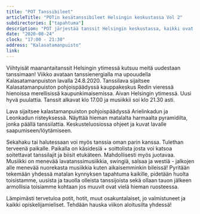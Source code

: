 ```yaml
---
title: "POT Tanssibileet"
articleTitle: "POTin kesätanssibileet Helsingin keskustassa Vol 2"
subdirectories: ["tapahtuma"]
description: "POT järjestää tanssit Helsingin keskustassa, kaikki ovat tervetulleita"
date: "2020-08-24"
clock: "17:00 - 21:30"
address: "Kalasatamanpuisto"
link:
---
```


Viihtyisät maanantaitanssit Helsingin ytimessä kutsuu meitä uudestaan tanssimaan! Viikko avataan tanssienergialla ma upouudella Kalasatamanpuiston lavalla 24.8.2020. Tanssilava sijaitsee Kalasatamanpuiston pohjoispäädyssä kauppakeskus Redin vieressä hienoissa merellisissä kaupunkimaisemissa. Aivan Helsingin ytimessä. Uusi hyvä puulattia. Tanssit alkavat klo 17.00 ja musiikkii soi klo 21.30 asti.

Lava sijaitsee kalastamanpuiston pohjoispäädyssä Arielinkadun ja Leonkadun risteyksessä. Näyttää hieman matalalta harmaalta pyramidilta, jonka päällä tanssilattia. Keskusteluosiossa ohjeet ja kuvat lavalle saapumiseen/löytämiseen.

Sekahaku tai halutessaan voi myös tanssia oman parin kanssa. Tulethan terveenä paikalle. Paikalla on käsidesiä + soittolista josta voi katsoa soitettavat tanssilajit ja biisit etukäteen. Mahdollisesti myös juotavaa. Musiikki on menevää lavatanssimusiikkia, swingiä, salsaa ja westiä - jalkojen alle menevää nuorekasta musiikkia kuten aikaisemminkin bileissä! Pyritään tekemään yhdessä matalan kynnyksen tapahtuma kaikille, pidetään huolta toisistamme, uusista ja tauolla olleista tanssijoista sekä ollaan tauon jälkeen armollisia toisiamme kohtaan jos muuvit ovat vielä hieman ruosteessa.

Lämpimästi tervetuloa potit, hotit, muut osakuntalaiset, jo valmistuneet ja kaikki opiskelijamieliset. Tehdään hauska viikon aloitusilta yhdessä!
